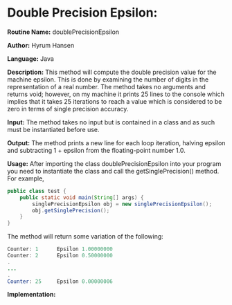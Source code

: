 # Double Precision Epsilon:

**Routine Name:** doublePrecisionEpsilon

**Author:** Hyrum Hansen

**Language:** Java

**Description:** This method will compute the double precision value for the machine epsilon. This is done by examining the number of digits in the representation of a real number. The method takes no arguments and returns void; however, on my machine it prints 25 lines to the console which implies that it takes 25 iterations to reach a value which is considered to be zero in terms of single precision accuracy.

**Input:** The method takes no input but is contained in a class and as such must be instantiated before use. 

**Output:** The method prints a new line for each loop iteration, halving epsilon and subtracting 1 + epsilon from the floating-point number 1.0.

**Usage:**
After importing the class doublePrecisionEpsilon into your program you need to instantiate the class and call the getSinglePrecision() method. For example,

```java
public class test {
    public static void main(String[] args) {
        singlePrecisionEpsilon obj = new singlePrecisionEpsilon();
        obj.getSinglePrecision();
    }
}
```

The method will return some variation of the following:

```java
Counter: 1      Epsilon 1.00000000
Counter: 2      Epsilon 0.50000000
.
...
.
Counter: 25     Epsilon 0.00000006
```

**Implementation:**
